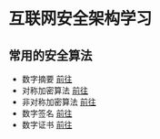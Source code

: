 # 互联网安全架构学习

## 常用的安全算法

- 数字摘要 <a href="src/main/java/com/zyh/常用的安全算法/数字摘要"  target="_blank">前往</a>
- 对称加密算法 <a href="src/main/java/com/zyh/常用的安全算法/对称加密算法"  target="_blank">前往</a>
- 非对称加密算法 <a href="src/main/java/com/zyh/常用的安全算法/非对称加密算法"  target="_blank">前往</a>
- 数字签名 <a href="src/main/java/com/zyh/常用的安全算法/数字签名"  target="_blank">前往</a>
- 数字证书 <a href="src/main/java/com/zyh/常用的安全算法/数字证书"  target="_blank">前往</a>
